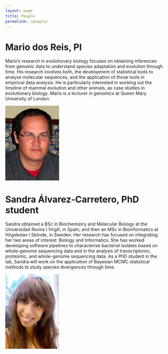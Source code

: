 ```yaml
---
layout: page
title: People
permalink: /people/
---
```


# Mario dos Reis, PI

Mario’s research in evolutionary biology focuses on obtaining inferences from genomic data to understand species adaptation and evolution through time.  His research involves both, the development of statistical tools to analyse molecular sequences, and the application of those tools in empirical data analysis.  He is particularly interested in working out the timeline of mammal evolution and other animals, as case studies in evolutionary biology. Mario is a lecturer in genomics at Queen Mary University of London.

![](/assets/figs/mario.png)

# Sandra Álvarez-Carretero, PhD student

Sandra obtained a BSc in Biochemistry and Molecular Biology at the Universidad Rovira I Virgili, in Spain, and then an MSc in Bioinformatics at Högskolan I Skövde, in Sweden. Her research has focused on integrating her two areas of interest: Biology and Informatics. She has worked developing software pipelines to characterise bacterial isolates based on whole-genome sequencing data and in the analysis of transcriptomic, proteomic, and whole-genome sequencing data. As a PhD student in the lab, Sandra will work on the application of Bayesian MCMC statistical methods to study species divergences through time.

![](/assets/figs/sandra.png)
